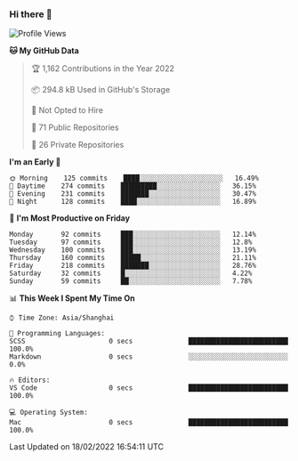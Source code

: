 ### Hi there 👋

<!--
**qbosen/qbosen** is a ✨ _special_ ✨ repository because its `README.md` (this file) appears on your GitHub profile.

Here are some ideas to get you started:

- 🔭 I’m currently working on ...
- 🌱 I’m currently learning ...
- 👯 I’m looking to collaborate on ...
- 🤔 I’m looking for help with ...
- 💬 Ask me about ...
- 📫 How to reach me: ...
- 😄 Pronouns: ...
- ⚡ Fun fact: ...
-->

<!--START_SECTION:waka-->
![Profile Views](http://img.shields.io/badge/Profile%20Views-7-blue)

**🐱 My GitHub Data** 

> 🏆 1,162 Contributions in the Year 2022
 > 
> 📦 294.8 kB Used in GitHub's Storage 
 > 
> 🚫 Not Opted to Hire
 > 
> 📜 71 Public Repositories 
 > 
> 🔑 26 Private Repositories  
 > 
**I'm an Early 🐤** 

```text
🌞 Morning    125 commits    ████░░░░░░░░░░░░░░░░░░░░░   16.49% 
🌆 Daytime    274 commits    █████████░░░░░░░░░░░░░░░░   36.15% 
🌃 Evening    231 commits    ███████░░░░░░░░░░░░░░░░░░   30.47% 
🌙 Night      128 commits    ████░░░░░░░░░░░░░░░░░░░░░   16.89%

```
📅 **I'm Most Productive on Friday** 

```text
Monday       92 commits     ███░░░░░░░░░░░░░░░░░░░░░░   12.14% 
Tuesday      97 commits     ███░░░░░░░░░░░░░░░░░░░░░░   12.8% 
Wednesday    100 commits    ███░░░░░░░░░░░░░░░░░░░░░░   13.19% 
Thursday     160 commits    █████░░░░░░░░░░░░░░░░░░░░   21.11% 
Friday       218 commits    ███████░░░░░░░░░░░░░░░░░░   28.76% 
Saturday     32 commits     █░░░░░░░░░░░░░░░░░░░░░░░░   4.22% 
Sunday       59 commits     ██░░░░░░░░░░░░░░░░░░░░░░░   7.78%

```


📊 **This Week I Spent My Time On** 

```text
⌚︎ Time Zone: Asia/Shanghai

💬 Programming Languages: 
SCSS                     0 secs              █████████████████████████   100.0% 
Markdown                 0 secs              ░░░░░░░░░░░░░░░░░░░░░░░░░   0.0%

🔥 Editors: 
VS Code                  0 secs              █████████████████████████   100.0%

💻 Operating System: 
Mac                      0 secs              █████████████████████████   100.0%

```


 Last Updated on 18/02/2022 16:54:11 UTC
<!--END_SECTION:waka-->
